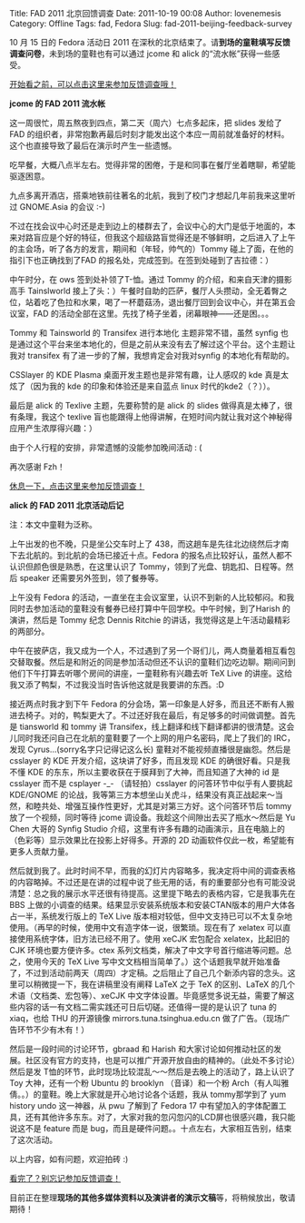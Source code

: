 Title: FAD 2011 北京回馈调查
Date: 2011-10-19 00:08
Author: lovenemesis
Category: Offline
Tags: fad, Fedora
Slug: fad-2011-beijing-feedback-survey

10 月 15 日的 Fedora 活动日 2011
在深秋的北京结束了。请**到场的童鞋填写反馈调查问卷**，未到场的童鞋也有可以通过
jcome 和 alick 的“流水帐”获得一些感受。

[开始看之前，可以点击这里来参加反馈调查哦！](http://www.surveymonkey.com/s/GTGH89G)

**jcome 的 FAD 2011 流水帐**

这一周很忙，周五熬夜到四点，第二天（周六）七点多起床，把 slides
发给了FAD
的组织者，非常抱歉再最后时刻才能发出这个本应一周前就准备好的材料。这个也直接导致了最后在演示时产生一些遗憾。

吃早餐，大概八点半左右。觉得非常的困倦，于是和同事在餐厅坐着瞎聊，希望能驱逐困意。

九点多离开酒店，搭乘地铁前往著名的北航，我到了校门才想起几年前我来这里听过
GNOME.Asia 的会议 :-)  

不过在找会议中心时还是走到边上的楼群去了，会议中心的大门是低于地面的，本来对路盲应是个好的特征，但我这个超级路盲觉得还是不够鲜明，之后进入了上午的主会场，听了各方的发言，期间和（年轻，帅气的）Tommy
碰上了面，在他的指引下也正确找到了FAD
的报名处，完成签到。在签到处碰到了吉拉德：）

中午时分，在 ows 签到处补领了T-恤。通过 Tommy
的介绍，和来自天津的摄影高手 Tainslworld
接上了头：）午餐时自助的匹萨，餐厅人头攒动，全无着臀之位，站着吃了色拉和水果，喝了一杯蘑菇汤，退出餐厅回到会议中心，并在第五会议室，FAD
的活动全部在这里。先找了椅子坐着，闭幕眼神——还是困。。。

Tommy 和 Tainsworld 的 Transifex 进行本地化 主题非常不错，虽然 synfig
也是通过这个平台来坐本地化的，但是之前从来没有去了解过这个平台。这个主题让我对
transifex 有了进一步的了解，我想肯定会对我对synfig 的本地化有帮助的。

CSSlayer 的 KDE Plasma 桌面开发主题也是非常有趣，让人感叹的 kde
真是太炫了（因为我的 kde 的印象和体验还是来自蓝点 linux
时代的kde2（？））。

最后是 alick 的 Texlive 主题，先要称赞的是 alick 的 slides
做得真是太棒了，很有条理，我这个 texlive
盲也能跟得上他得讲解，在短时间内就让我对这个神秘得应用产生浓厚得兴趣：）

由于个人行程的安排，非常遗憾的没能参加晚间活动 : (

再次感谢 Fzh！

[休息一下，点击这里来参加反馈调查！](http://www.surveymonkey.com/s/GTGH89G)

**alick 的 FAD 2011 北京活动后记**

注：本文中童鞋为泛称。

上午出发的也不晚，只是坐公交车时上了
438，而这趟车是先往北边绕然后才南下去北航的。到北航的会场已接近十点。Fedora
的报名点比较好认，虽然人都不认识但颜色很是熟悉，在这里认识了
Tommy，领到了光盘、钥匙扣、日程等。然后 speaker
还需要另外签到，领了餐券等。

上午没有 Fedora
的活动，一直坐在主会议室里，认识不到新的人比较郁闷。和我同时去参加活动的童鞋没有餐券已经打算中午回学校。中午时候，到了Harish
的演讲，然后是 Tommy 纪念 Dennis Ritchie
的讲话，我觉得这是上午活动最精彩的两部分。

中午在披萨店，我又成为一个人，不过遇到了另一个哥们儿，两人商量着相互看包交替取餐。然后是和附近的同是参加活动但还不认识的童鞋们边吃边聊。期间问到他们下午打算去听哪个房间的讲座，一童鞋称有兴趣去听
TeX Live
的讲座。这给我又添了鸭梨，不过我没当时告诉他这就是我要讲的东西。:D

接近两点时我才到下午 Fedora
的分会场，第一印象是人好多，而且还不断有人搬进去椅子。对的，鸭梨更大了。不过还好我在最后，有足够多的时间做调整。首先是
tiansworld 和 tommy 讲
Transifex，线上翻译和线下翻译都讲的很清楚。这会儿同时我还问自己在北航的童鞋要了一个上网的用户名密码，爬上了我们的
IRC，发现 Cyrus...(sorry名字只记得记这么长)
童鞋对不能视频直播很是幽怨。然后是 csslayer 的 KDE
开发介绍，这块讲了好多，而且发现 KDE 的确很好看。只是我不懂 KDE
的东东，所以主要收获在于膜拜到了大神，而且知道了大神的 id 是 csslayer
而不是 csplayer -\_- （请轻拍）csslayer 的问答环节中似乎有人要挑起
KDE/GNOME
的论战，我等第三方本想坐山关虎斗，结果没有真正战起来～当然，和睦共处、增强互操作性更好，尤其是对第三方好。这个问答环节后
tommy 放了一个视频，同时等待 jcome
调设备。我趁这个间隙出去买了瓶水～然后是 Yu Chen 大哥的 Synfig Studio
介绍，这里有许多有趣的动画演示，且在电脑上的（色彩等）显示效果比在投影上好得多。开源的
2D 动画软件仅此一枚，希望能有更多人贡献力量。

然后就到我了。此时时间不早，而我的幻灯片内容略多，我决定将中间的调查表格的内容略掉。不过还是在讲的过程中说了些无用的话，有的重要部分也有可能没说清楚：总之我的展示水平还很有待提高。这里提下略去的表格内容，它是我事先在
BBS
上做的小调查的结果。结果显示安装系统版本和安装CTAN版本的用户大体各占一半，系统发行版上的
TeX Live
版本相对较低，但中文支持已可以不太复杂地使用。（再早的时候，使用中文有造字体一说，很繁琐。现在有了
xelatex 可以直接使用系统字体，旧方法已经不用了。使用 xeCJK 宏包配合
xelatex，比起旧的 CJK 环境也要方便许多。ctex
系列文档类，解决了中文字号首行缩进等问题。总之，使用今天的 TeX Live
写中文文档相当简单了。）这个话题我早就开始准备了，不过到活动前两天（周四）才定稿。之后阻止了自己几个新添内容的念头。这里可以稍微提一下，我在讲稿里没有阐释
LaTeX 之于 TeX 的区别、LaTeX 的几个术语（文档类、宏包等）、xeCJK
中文字体设置。毕竟感觉多说无益，需要了解这些内容的话一有文档二需实践还可日后切磋。还值得一提的是认识了
tuna 的 xiaq，也给 THU 的开源镜像 mirrors.tuna.tsinghua.edu.cn
做了广告。（现场广告环节不少有木有！）

然后是一段时间的讨论环节，gbraad 和 Harish
和大家讨论如何推动社区的发展。社区没有官方的支持，也是可以推广开源开放自由的精神的。（此处不多讨论）然后是发
T恤的环节，此时现场比较混乱～～然后是去晚上的活动了，路上认识了 Toy
大神，还有一个粉 Ubuntu 的 brooklyn （音译）和一个粉
Arch（有人叫雅倩。。）的童鞋。晚上大家就是开心地讨论各个话题，我从
tommy那学到了 yum history undo 这一神器，从 pwu 了解到了 Fedora 17
中有望加入的字体配置工具，还有其他许多东东。对了，大家对我的忽闪忽闪的LCD屏也很感兴趣，我只能说这不是
feature 而是
bug，而且是硬件问题。。十点左右，大家相互告别，结束了这次活动。

以上内容，如有问题，欢迎拍砖 :)

[看完了？别忘记参加反馈调查！](http://www.surveymonkey.com/s/GTGH89G)

目前正在整理**现场的其他多媒体资料以及演讲者的演示文稿**等，将稍候放出，敬请期待！
